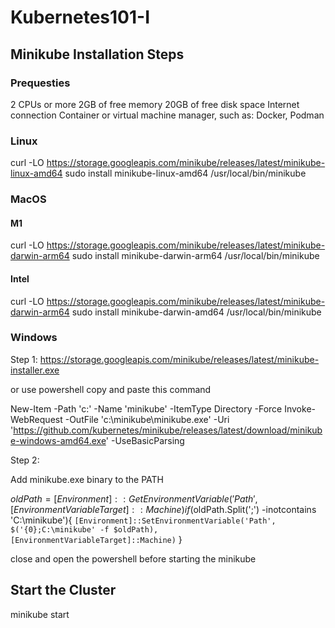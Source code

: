 # Kubernetes101-I

## Minikube Installation Steps
### Prequesties
2 CPUs or more
2GB of free memory
20GB of free disk space
Internet connection
Container or virtual machine manager, such as: Docker, Podman

### Linux
curl -LO https://storage.googleapis.com/minikube/releases/latest/minikube-linux-amd64
sudo install minikube-linux-amd64 /usr/local/bin/minikube

### MacOS
#### M1
curl -LO https://storage.googleapis.com/minikube/releases/latest/minikube-darwin-arm64
sudo install minikube-darwin-arm64 /usr/local/bin/minikube

#### Intel

curl -LO https://storage.googleapis.com/minikube/releases/latest/minikube-darwin-arm64
sudo install minikube-darwin-amd64 /usr/local/bin/minikube

### Windows
Step 1:
https://storage.googleapis.com/minikube/releases/latest/minikube-installer.exe

or use powershell copy and paste this command

New-Item -Path 'c:\' -Name 'minikube' -ItemType Directory -Force
Invoke-WebRequest -OutFile 'c:\minikube\minikube.exe' -Uri 'https://github.com/kubernetes/minikube/releases/latest/download/minikube-windows-amd64.exe' -UseBasicParsing

Step 2: 

Add minikube.exe binary to the PATH

$oldPath = [Environment]::GetEnvironmentVariable('Path', [EnvironmentVariableTarget]::Machine)
if ($oldPath.Split(';') -inotcontains 'C:\minikube'){ `
  [Environment]::SetEnvironmentVariable('Path', $('{0};C:\minikube' -f $oldPath), [EnvironmentVariableTarget]::Machine) `
}

close and open the powershell before starting the minikube

## Start the Cluster
minikube start





